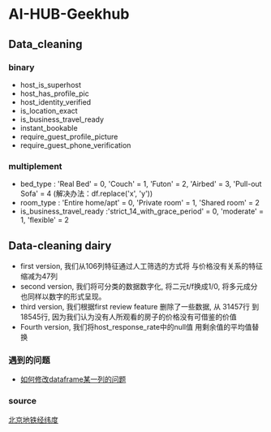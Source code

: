 # AI-HUB-Geekhub
## Data_cleaning
### binary
- host_is_superhost
- host_has_profile_pic 
- host_identity_verified 
- is_location_exact
- is_business_travel_ready
- instant_bookable
- require_guest_profile_picture
- require_guest_phone_verification

### multiplement
- bed_type : 'Real Bed' = 0, 'Couch' = 1, 'Futon' = 2, 'Airbed' = 3, 'Pull-out Sofa' = 4 (解决办法：df.replace('x', 'y'))
- room_type : 'Entire home/apt' = 0, 'Private room' = 1, 'Shared room' = 2
- is_business_travel_ready :'strict_14_with_grace_period' = 0, 'moderate' = 1, 'flexible' = 2

## Data-cleaning dairy
- first version, 我们从106列特征通过人工筛选的方式将 与价格没有关系的特征缩减为47列
- second version, 我们将可分类的数据数字化, 将二元t/f换成1/0, 将多元成分也同样以数字的形式呈现。
- third version, 我们根据first review feature 删除了一些数据, 从 31457行 到 18545行, 因为我们认为没有人所观看的房子的价格没有可借鉴的价值
- Fourth version, 我们将host_response_rate中的null值 用剩余值的平均值替换

### 遇到的问题
- [如何修改dataframe某一列的问题](https://www.jianshu.com/p/2557a805211f)

### source
[北京地铁经纬度](https://wenku.baidu.com/view/4f997569c4da50e2524de518964bcf84b8d52d17.html?re=view###)
